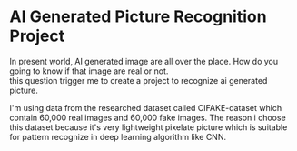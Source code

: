 # AI Generated Picture Recognition Project  

In present world, AI generated image are all over the place. How do you going to know if that image are real or not.  
this question trigger me to create a project to recognize ai generated picture.  

I'm using data from the researched dataset called CIFAKE-dataset which contain 60,000 real images and 60,000 fake images. The reason i choose this dataset because it's very lightweight pixelate picture which is suitable for pattern recognize in deep learning algorithm like CNN.
